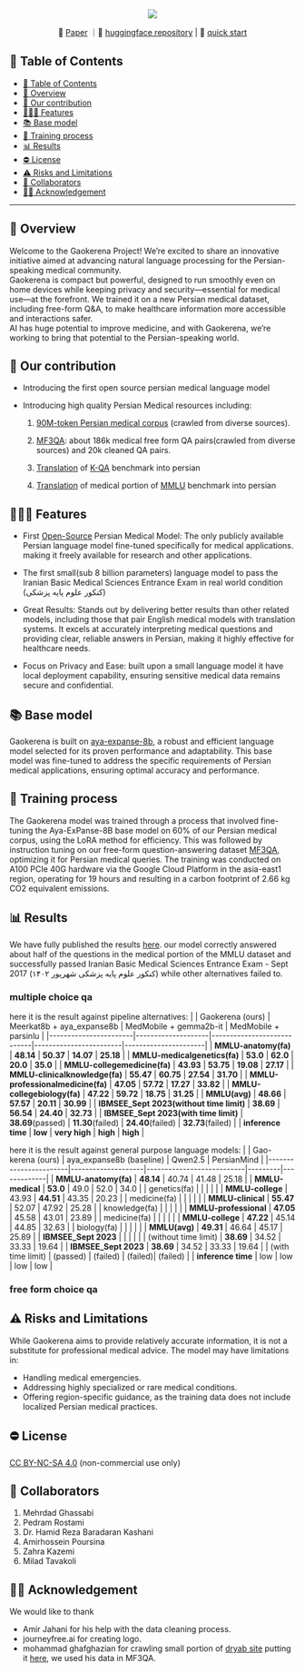 <div align="center">
  <img src="https://github.com/user-attachments/assets/fa5782f3-bf6e-4ff1-987d-517e6f2d135f"/>
</div>
<p align="center">
📃 <a href="" target="_blank">Paper</a> ｜🤗 <a href="https://huggingface.co/gaokerena" target="_blank">huggingface repository</a> | 🚀 <a href="https://colab.research.google.com/github/Mehrdadghassabi/Gaokerena/blob/master/assets/Untitled4.ipynb" target="_blank">quick start</a>
</p>

## 📒 Table of Contents
- [📒 Table of Contents](#-table-of-contents)
- [📍 Overview](#-overview)
- [🌱 Our contribution](#-our-contribution)
- [🕵🏼‍♀️ Features](#-features)
- [📚 Base model](#-base-model)
- [🏃 Training process](#-training-process)
- [📊 Results](#-Results)
- [⛔️ License](#-Results)
- [⚠️ Risks and Limitations](#-risks-and-limitations)
- [🤝 Collaborators](#-collaborators)
- [🙏🏼 Acknowledgement](#-acknowledgement)

---

## 📍 Overview
Welcome to the Gaokerena Project! We’re excited to share an innovative initiative aimed at advancing natural language processing for the Persian-speaking medical community.\
Gaokerena is compact but powerful, designed to run smoothly even on home devices while keeping privacy and security—essential for medical use—at the forefront. We trained it on a new Persian medical dataset, including free-form Q&A, to make healthcare information more accessible and interactions safer.\
AI has huge potential to improve medicine, and with Gaokerena, we’re working to bring that potential to the Persian-speaking world.

## 🌱 Our contribution
- Introducing the first open source persian medical language model
- Introducing high quality Persian Medical resources including:

    1. [90M-token Persian medical corpus](https://huggingface.co/datasets/gaokerena/medical_corpus) (crawled from diverse sources).

    2. [MF3QA](https://github.com/Mehrdadghassabi/Gaokerena/tree/main/dataset/MF3QA): about 186k medical free form QA pairs(crawled from diverse sources) and 20k cleaned QA pairs.
 
    4. [Translation](https://github.com/Mehrdadghassabi/Gaokerena/tree/main/dataset/KQA_fa) of [K-QA](https://github.com/Itaymanes/K-QA/blob/main/dataset/questions_w_answers.jsonl) benchmark into persian

    6. [Translation](https://github.com/Mehrdadghassabi/Gaokerena/tree/main/dataset/MMLU_fa) of medical portion of [MMLU](https://github.com/Itaymanes/K-QA/blob/main/dataset/questions_w_answers.jsonl) benchmark into persian

## 🕵🏼‍♀️ Features
- First [Open-Source](https://huggingface.co/gaokerena/gaokerena-v1) Persian Medical Model: The only publicly available Persian language model fine-tuned specifically for medical applications. making it freely available for research and other applications.
- The first small(sub 8 billion parameters) language model to pass the Iranian Basic Medical Sciences Entrance Exam in real world condition (کنکور علوم پایه پزشکی)

- Great Results: Stands out by delivering better results than other related models, including those that pair English medical models with translation systems. It excels at accurately interpreting medical questions and providing clear, reliable answers in Persian, making it highly effective for healthcare needs.

- Focus on Privacy and Ease: built upon a small language model it have local deployment capability, ensuring sensitive medical data remains secure and confidential.

## 📚 Base model
Gaokerena is built on [aya-expanse-8b](https://huggingface.co/CohereForAI/aya-expanse-8b), a robust and efficient language model selected for its proven performance and adaptability. This base model was fine-tuned to address the specific requirements of Persian medical applications, ensuring optimal accuracy and performance.

## 🏃 Training process
The Gaokerena model was trained through a  process that involved fine-tuning the Aya-ExPanse-8B base model on 60% of our Persian medical corpus, using the LoRA method for efficiency. This was followed by instruction tuning on our free-form question-answering dataset [MF3QA](https://huggingface.co/datasets/gaokerena/MF3QA), optimizing it for Persian medical queries.  The training was conducted on A100 PCIe 40G hardware via the Google Cloud Platform in the asia-east1 region, operating for 19 hours and resulting in a carbon footprint of 2.66 kg CO2 equivalent emissions.

## 📊 Results
We have fully published the results [here](https://github.com/Mehrdadghassabi/Gaokerena/tree/main/evaluation). our model correctly answered about half of the questions in the medical portion of the MMLU dataset
and successfully passed Iranian Basic Medical Sciences Entrance Exam - Sept 2017 (کنکور علوم پایه پزشکی شهریور ۱۴۰۲) while other alternatives failed to.
### multiple choice qa
here it is the result against pipeline alternatives:
|                       | Gaokerena (ours) | Meerkat8b + aya_expanse8b | MedMobile + gemma2b-it | MedMobile + parsinlu |
|-----------------------|--------------------|----------------------------|------------------------|----------------------|
| **MMLU-anatomy(fa)**  | **48.14**              | **50.37**                 | **14.07**                  | **25.18**                |
| **MMLU-medicalgenetics(fa)**      | **53.0**              | **62.0**                  | **20.0**                   | **35.0**                 |
| **MMLU-collegemedicine(fa)**      | **43.93**              | **53.75**                 | **19.08**                  | **27.17**                |
| **MMLU-clinicalknowledge(fa)**     | **55.47**              | **60.75**                 | **27.54**                  | **31.70**               |
| **MMLU-professionalmedicine(fa)**  | **47.05**              | **57.72**                 | **17.27**                  | **33.82**                |
| **MMLU-collegebiology(fa)**      | **47.22**              | **59.72**                 | **18.75**                  | **31.25**                |
| **MMLU(avg)**         | **48.66**              | **57.57**                 | **20.11**                  | **30.99**                |
| **IBMSEE_Sept 2023(without time limit)**  | **38.69**              | **56.54**                 | **24.40**                | **32.73**                |
| **IBMSEE_Sept 2023(with time limit)**  | **38.69**(passed)          | **11.30**(failed)                    | **24.40**(failed)                 | **32.73**(failed)               |
| **inference time**    | **low**                | **very high**                | **high**                   | **high**                 |

here it is the result against general purpose language models:
|                       | Gao-kerena (ours) | aya_expanse8b (baseline) | Qwen2.5 | PersianMind |
|-----------------------|--------------------|---------------------------|---------|-------------|
| **MMLU-anatomy(fa)**  | **48.14**          | 40.74                     | 41.48   | 25.18       |
| **MMLU-medical**      | **53.0**           | 49.0                      | 52.0    | 34.0        |
| genetics(fa)         |                    |                           |         |             |
| **MMLU-college**      | 43.93              | **44.51**                 | 43.35   | 20.23       |
| medicine(fa)         |                    |                           |         |             |
| **MMLU-clinical**     | **55.47**          | 52.07                     | 47.92   | 25.28       |
| knowledge(fa)        |                    |                           |         |             |
| **MMLU-professional**  | **47.05**          | 45.58                     | 43.01   | 23.89       |
| medicine(fa)         |                    |                           |         |             |
| **MMLU-college**      | **47.22**          | 45.14                     | 44.85   | 32.63       |
| biology(fa)          |                    |                           |         |             |
| **MMLU(avg)**         | **49.31**          | 46.64                     | 45.17   | 25.89       |
| **IBMSEE_Sept 2023**  |                    |                           |         |             |
| (without time limit) | **38.69**          | 34.52                     | 33.33   | 19.64       |
| **IBMSEE_Sept 2023**  | **38.69**          | 34.52                     | 33.33   | 19.64       |
| (with time limit)    | (passed)           | (failed)                 | (failed)| (failed)    |
| **inference time**    | low                | low                       | low     | low         |
### free form choice qa

## ⚠️ Risks and Limitations
While Gaokerena aims to provide relatively accurate information, it is not a substitute for professional medical advice. The model may have limitations in:

- Handling medical emergencies.
- Addressing highly specialized or rare medical conditions.
- Offering region-specific guidance, as the training data does not include localized Persian medical practices.

## ⛔️ License
[CC BY-NC-SA 4.0](https://creativecommons.org/licenses/by-nc-sa/4.0/) (non-commercial use only)

## 🤝 Collaborators
1. Mehrdad Ghassabi
2. Pedram Rostami
3. Dr. Hamid Reza Baradaran Kashani
4. Amirhossein Poursina
5. Zahra Kazemi
6. Milad Tavakoli
## 🙏🏼 Acknowledgement
We would like to thank 
- Amir Jahani for his help with the data cleaning process.
- journeyfree.ai for creating logo.
- mohammad ghafghazian for crawling small portion of [dryab site](https://doctor-yab.ir) putting it [here](https://www.kaggle.com/datasets/mohamadghafghaziyan/persian-medical-qa-dataset), we used his data in MF3QA.
